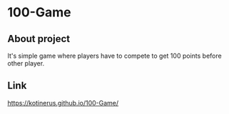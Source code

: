# 100-Game
## About project
It's simple game where players have to compete to get 100 points before other player. 
## Link
https://kotinerus.github.io/100-Game/
